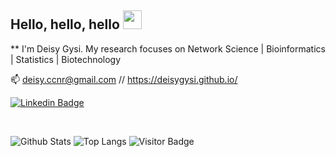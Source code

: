## Hello, hello, hello <img src="https://raw.githubusercontent.com/aemmadi/aemmadi/master/wave.gif" width="30px">
** I'm Deisy Gysi. My research focuses on Network Science | Bioinformatics | Statistics | Biotechnology

:mailbox:  deisy.ccnr@gmail.com // https://deisygysi.github.io/
<br>


[![Linkedin Badge](https://img.shields.io/badge/-andressamarcal-blue?style=flat-square&logo=Linkedin&logoColor=white&link=https://www.linkedin.com/in/deisy-morselli-gysi/)](https://www.linkedin.com/in/deisy-morselli-gysi/)

<br>

![Github Stats](https://github-readme-stats.vercel.app/api?username=deisygysi&count_private=true&show_icons=true&include_all_commits=true)
![Top Langs](https://github-readme-stats.vercel.app/api/top-langs/?username=deisygysi&hide=TeX&layout=compact)
![Visitor Badge](https://visitor-badge.laobi.icu/badge?page_id=.)
